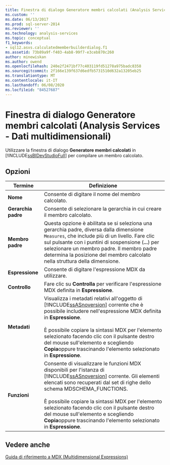 ```yaml
---
title: Finestra di dialogo Generatore membri calcolati (Analysis Services-Dati multidimensionali) | Microsoft Docs
ms.custom: ''
ms.date: 06/13/2017
ms.prod: sql-server-2014
ms.reviewer: ''
ms.technology: analysis-services
ms.topic: conceptual
f1_keywords:
- sql12.asvs.calculatedmemberbuilderdialog.f1
ms.assetid: 73b89a9f-f403-4ab8-99f7-e3ceb870c260
author: minewiskan
ms.author: owend
ms.openlocfilehash: 240e2f2471bf77c403119fd51278a975badc8358
ms.sourcegitcommit: 2f166e139f637d6edfb5731510d632a13205eb25
ms.translationtype: MT
ms.contentlocale: it-IT
ms.lasthandoff: 06/08/2020
ms.locfileid: "84527687"
---
```

# <a name="calculated-member-builder-dialog-box-analysis-services---multidimensional-data"></a>Finestra di dialogo Generatore membri calcolati (Analysis Services - Dati multidimensionali)
  Utilizzare la finestra di dialogo **Generatore membri calcolati** in [!INCLUDE[ssBIDevStudioFull](../includes/ssbidevstudiofull-md.md)] per compilare un membro calcolato.  
  
## <a name="options"></a>Opzioni  
  
|Termine|Definizione|  
|----------|----------------|  
|**Nome**|Consente di digitare il nome del membro calcolato.|  
|**Gerarchia padre**|Consente di selezionare la gerarchia in cui creare il membro calcolato.|  
|**Membro padre**|Questa opzione è abilitata se si seleziona una gerarchia padre, diversa dalla dimensione `Measures`, che include più di un livello. Fare clic sul pulsante con i puntini di sospensione (**...**) per selezionare un membro padre. Il membro padre determina la posizione del membro calcolato nella struttura della dimensione.|  
|**Espressione**|Consente di digitare l'espressione MDX da utilizzare.|  
|**Controllo**|Fare clic su **Controlla** per verificare l'espressione MDX definita in **Espressione**.|  
|**Metadati**|Visualizza i metadati relativi all'oggetto di [!INCLUDE[ssASnoversion](../includes/ssasnoversion-md.md)] corrente che è possibile includere nell'espressione MDX definita in **Espressione**.<br /><br /> È possibile copiare la sintassi MDX per l'elemento selezionato facendo clic con il pulsante destro del mouse sull'elemento e scegliendo **Copia**oppure trascinando l'elemento selezionato in **Espressione**.|  
|**Funzioni**|Consente di visualizzare le funzioni MDX disponibili per l'istanza di [!INCLUDE[ssASnoversion](../includes/ssasnoversion-md.md)] corrente. Gli elementi elencati sono recuperati dal set di righe dello schema MDSCHEMA_FUNCTIONS.<br /><br /> È possibile copiare la sintassi MDX per l'elemento selezionato facendo clic con il pulsante destro del mouse sull'elemento e scegliendo **Copia**oppure trascinando l'elemento selezionato in **Espressione**.|  
  
## <a name="see-also"></a>Vedere anche  
 [Guida di riferimento a MDX &#40;Multidimensional Expressions&#41;](/sql/mdx/multidimensional-expressions-mdx-reference)  
  
  
